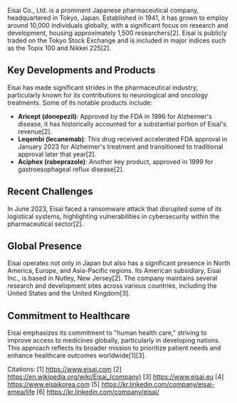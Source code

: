Eisai Co., Ltd. is a prominent Japanese pharmaceutical company, headquartered in Tokyo, Japan. Established in 1941, it has grown to employ around 10,000 individuals globally, with a significant focus on research and development, housing approximately 1,500 researchers[2]. Eisai is publicly traded on the Tokyo Stock Exchange and is included in major indices such as the Topix 100 and Nikkei 225[2].

## Key Developments and Products

Eisai has made significant strides in the pharmaceutical industry, particularly known for its contributions to neurological and oncology treatments. Some of its notable products include:

- **Aricept (donepezil)**: Approved by the FDA in 1996 for Alzheimer's disease, it has historically accounted for a substantial portion of Eisai's revenue[2].
- **Leqembi (lecanemab)**: This drug received accelerated FDA approval in January 2023 for Alzheimer's treatment and transitioned to traditional approval later that year[2].
- **Aciphex (rabeprazole)**: Another key product, approved in 1999 for gastroesophageal reflux disease[2].

## Recent Challenges

In June 2023, Eisai faced a ransomware attack that disrupted some of its logistical systems, highlighting vulnerabilities in cybersecurity within the pharmaceutical sector[2]. 

## Global Presence

Eisai operates not only in Japan but also has a significant presence in North America, Europe, and Asia-Pacific regions. Its American subsidiary, Eisai Inc., is based in Nutley, New Jersey[2]. The company maintains several research and development sites across various countries, including the United States and the United Kingdom[3].

## Commitment to Healthcare

Eisai emphasizes its commitment to "human health care," striving to improve access to medicines globally, particularly in developing nations. This approach reflects its broader mission to prioritize patient needs and enhance healthcare outcomes worldwide[1][3].

Citations:
[1] https://www.eisai.com
[2] https://en.wikipedia.org/wiki/Eisai_(company)
[3] https://www.eisai.eu
[4] https://www.eisaikorea.com
[5] https://kr.linkedin.com/company/eisai-emea/life
[6] https://kr.linkedin.com/company/eisai/